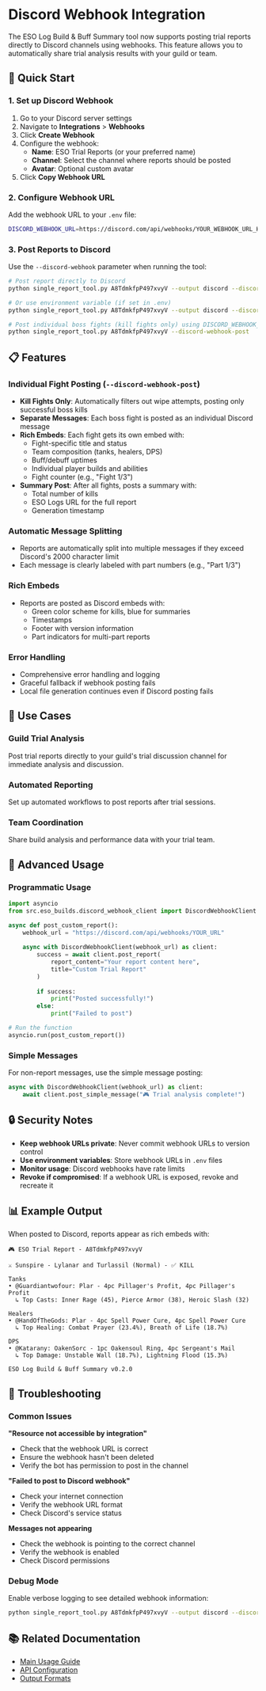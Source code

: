 # Discord Webhook Integration

The ESO Log Build & Buff Summary tool now supports posting trial reports directly to Discord channels using webhooks. This feature allows you to automatically share trial analysis results with your guild or team.

## 🚀 Quick Start

### 1. Set up Discord Webhook

1. Go to your Discord server settings
2. Navigate to **Integrations** > **Webhooks**
3. Click **Create Webhook**
4. Configure the webhook:
   - **Name**: ESO Trial Reports (or your preferred name)
   - **Channel**: Select the channel where reports should be posted
   - **Avatar**: Optional custom avatar
5. Click **Copy Webhook URL**

### 2. Configure Webhook URL

Add the webhook URL to your `.env` file:

```bash
DISCORD_WEBHOOK_URL=https://discord.com/api/webhooks/YOUR_WEBHOOK_URL_HERE
```

### 3. Post Reports to Discord

Use the `--discord-webhook` parameter when running the tool:

```bash
# Post report directly to Discord
python single_report_tool.py A8TdmkfpP497xvyV --output discord --discord-webhook "https://discord.com/api/webhooks/..."

# Or use environment variable (if set in .env)
python single_report_tool.py A8TdmkfpP497xvyV --output discord --discord-webhook "$DISCORD_WEBHOOK_URL"

# Post individual boss fights (kill fights only) using DISCORD_WEBHOOK_URL from .env
python single_report_tool.py A8TdmkfpP497xvyV --discord-webhook-post
```

## 📋 Features

### Individual Fight Posting (`--discord-webhook-post`)
- **Kill Fights Only**: Automatically filters out wipe attempts, posting only successful boss kills
- **Separate Messages**: Each boss fight is posted as an individual Discord message
- **Rich Embeds**: Each fight gets its own embed with:
  - Fight-specific title and status
  - Team composition (tanks, healers, DPS)
  - Buff/debuff uptimes
  - Individual player builds and abilities
  - Fight counter (e.g., "Fight 1/3")
- **Summary Post**: After all fights, posts a summary with:
  - Total number of kills
  - ESO Logs URL for the full report
  - Generation timestamp

### Automatic Message Splitting
- Reports are automatically split into multiple messages if they exceed Discord's 2000 character limit
- Each message is clearly labeled with part numbers (e.g., "Part 1/3")

### Rich Embeds
- Reports are posted as Discord embeds with:
  - Green color scheme for kills, blue for summaries
  - Timestamps
  - Footer with version information
  - Part indicators for multi-part reports

### Error Handling
- Comprehensive error handling and logging
- Graceful fallback if webhook posting fails
- Local file generation continues even if Discord posting fails

## 🎯 Use Cases

### Guild Trial Analysis
Post trial reports directly to your guild's trial discussion channel for immediate analysis and discussion.

### Automated Reporting
Set up automated workflows to post reports after trial sessions.

### Team Coordination
Share build analysis and performance data with your trial team.

## 🔧 Advanced Usage

### Programmatic Usage

```python
import asyncio
from src.eso_builds.discord_webhook_client import DiscordWebhookClient

async def post_custom_report():
    webhook_url = "https://discord.com/api/webhooks/YOUR_URL"
    
    async with DiscordWebhookClient(webhook_url) as client:
        success = await client.post_report(
            report_content="Your report content here",
            title="Custom Trial Report"
        )
        
        if success:
            print("Posted successfully!")
        else:
            print("Failed to post")

# Run the function
asyncio.run(post_custom_report())
```

### Simple Messages

For non-report messages, use the simple message posting:

```python
async with DiscordWebhookClient(webhook_url) as client:
    await client.post_simple_message("🎮 Trial analysis complete!")
```

## 🔒 Security Notes

- **Keep webhook URLs private**: Never commit webhook URLs to version control
- **Use environment variables**: Store webhook URLs in `.env` files
- **Monitor usage**: Discord webhooks have rate limits
- **Revoke if compromised**: If a webhook URL is exposed, revoke and recreate it

## 📊 Example Output

When posted to Discord, reports appear as rich embeds with:

```
🎮 ESO Trial Report - A8TdmkfpP497xvyV

⚔️ Sunspire - Lylanar and Turlassil (Normal) - ✅ KILL

Tanks
• @Guardiantwofour: Plar - 4pc Pillager's Profit, 4pc Pillager's Profit
  ↳ Top Casts: Inner Rage (45), Pierce Armor (38), Heroic Slash (32)

Healers
• @HandOfTheGods: Plar - 4pc Spell Power Cure, 4pc Spell Power Cure  
  ↳ Top Healing: Combat Prayer (23.4%), Breath of Life (18.7%)

DPS
• @Katarany: OakenSorc - 1pc Oakensoul Ring, 4pc Sergeant's Mail
  ↳ Top Damage: Unstable Wall (18.7%), Lightning Flood (15.3%)

ESO Log Build & Buff Summary v0.2.0
```

## 🐛 Troubleshooting

### Common Issues

**"Resource not accessible by integration"**
- Check that the webhook URL is correct
- Ensure the webhook hasn't been deleted
- Verify the bot has permission to post in the channel

**"Failed to post to Discord webhook"**
- Check your internet connection
- Verify the webhook URL format
- Check Discord's service status

**Messages not appearing**
- Check the webhook is pointing to the correct channel
- Verify the webhook is enabled
- Check Discord permissions

### Debug Mode

Enable verbose logging to see detailed webhook information:

```bash
python single_report_tool.py A8TdmkfpP497xvyV --output discord --discord-webhook "URL" --verbose
```

## 📚 Related Documentation

- [Main Usage Guide](../README.md)
- [API Configuration](API_SETUP.md)
- [Output Formats](OUTPUT_FORMATS.md)
